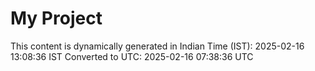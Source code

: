 # My Project

This content is dynamically generated in Indian Time (IST): 2025-02-16 13:08:36 IST
Converted to UTC: 2025-02-16 07:38:36 UTC

